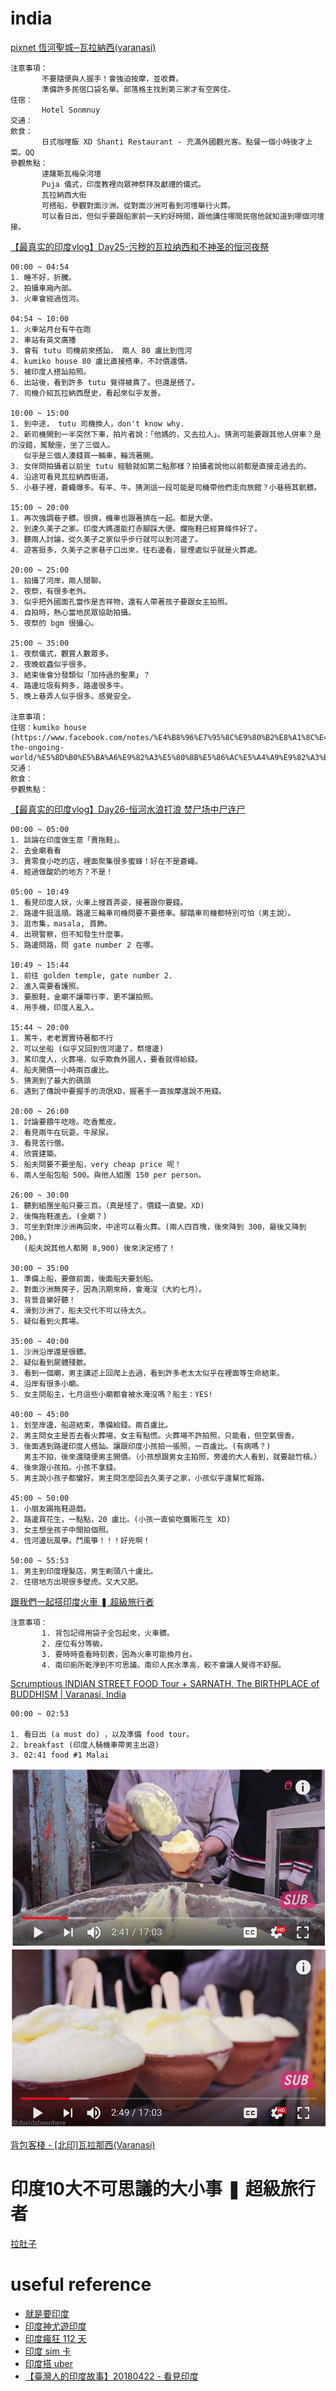 # india

[pixnet 恆河聖城─瓦拉納西(varanasi)](http://m250275a.pixnet.net/blog/post/168004971-%5B%E5%8D%B0%E5%BA%A6%E6%97%A5%E8%A8%98%5D-%E6%81%86%E6%B2%B3%E8%81%96%E5%9F%8E%E2%94%80%E7%93%A6%E6%8B%89%E7%B4%8D%E8%A5%BF(varanasi))
    
```
注意事項：
       不要隨便與人握手！會強迫按摩，並收費。
       準備許多民宿口袋名單。部落格主找到第三家才有空房住。
住宿：
       Hotel Sonmnuy
交通：
飲食：
       日式咖哩飯 XD Shanti Restaurant - 充滿外國觀光客。點餐一個小時後才上菜。QQ
參觀焦點：
       達薩斯瓦梅朵河壇
       Puja 儀式，印度教裡向眾神祭拜及獻禮的儀式。
       瓦拉納西大街
       可搭船，參觀對面沙洲。從對面沙洲可看到河壇舉行火葬。
       可以看日出，但似乎要跟船家前一天約好時間，跟他講住哪間民宿他就知道到哪個河壇接。
```

[【最真实的印度vlog】Day25-污秽的瓦拉纳西和不神圣的恒河夜祭](https://www.youtube.com/watch?v=a6TJKXBAlBw)

```
00:00 ~ 04:54
1. 睡不好，折騰。
2. 拍攝車廂內部。
3. 火車會經過恆河。

04:54 ~ 10:00
1. 火車站月台有牛在跑
2. 車站有英文廣播
3. 會有 tutu 司機前來搭訕， 兩人 80 盧比到恆河
4. kumiko house 80 盧比直接搭車，不討價還價。
5. 被印度人搭訕拍照。
6. 出站後，看到許多 tutu 覺得被貴了。但還是搭了。
7. 司機介紹瓦拉納西歷史，看起來似乎友善。

10:00 ~ 15:00
1. 到中途， tutu 司機換人，don't know why.
2. 新司機開到一半突然下車，拍片者說：「他媽的，又去拉人」。猜測可能要跟其他人併車？是的沒錯，駕駛座，坐了三個人。
   似乎是三個人湊錢買一輛車，輪流著開。
3. 女伴問拍攝者以前坐 tutu 經驗就如第二點那樣？拍攝者說他以前都是直接走過去的。
4. 沿途可看見瓦拉納西街道。
5. 小巷子裡，蒼蠅爆多。有羊、牛。猜測這一段可能是司機帶他們走向旅館？小巷極其骯髒。

15:00 ~ 20:00
1. 再次強調巷子髒。很擠，機車也跟著擠在一起。都是大便。
2. 到達久美子之家。印度大媽還能打赤腳踩大便。爛拖鞋已經算條件好了。
3. 聽兩人討論，從久美子之家似乎步行就可以到河邊了。
4. 遊客挺多，久美子之家巷子口出來，往右邊看，冒煙處似乎就是火葬處。

20:00 ~ 25:00
1. 拍攝了河岸，兩人閒聊。
2. 夜祭，有很多老外。
3. 似乎把外國面孔當作是吉祥物，還有人帶著孩子要跟女主拍照。
4. 自拍時，熱心當地民眾協助拍攝。
5. 夜祭的 bgm 很攝心。

25:00 ~ 35:00
1. 夜祭儀式，觀賞人數眾多。
2. 夜晚蚊蟲似乎很多。
3. 結束後會分發類似「加持過的聖果」？
4. 路邊垃圾有夠多，路邊很多牛。
5. 晚上巷弄人似乎很多。感覺安全。

注意事項：
住宿：kumiko house (https://www.facebook.com/notes/%E4%B8%96%E7%95%8C%E9%80%B2%E8%A1%8C%E4%B8%AD-the-ongoing-world/%E5%8D%B0%E5%BA%A6%E9%82%A3%E5%80%8B%E5%86%AC%E5%A4%A9%E9%82%A3%E4%BA%9B%E6%B2%92%E6%9C%89%E7%86%B1%E6%B0%B4%E7%9A%84%E5%8D%B0%E5%BA%A6%E6%97%85%E7%A4%BE/1015432245187132/)
交通：
飲食：
參觀焦點：
```

[【最真实的印度vlog】Day26-恒河水浪打浪 焚尸场中尸连尸](https://youtu.be/FgCoJRhckaQ?t=20m)
```
00:00 ~ 05:00
1. 談論在印度做生意「賣拖鞋」。
2. 去金廟看看
3. 賣零食小吃的店，裡面聚集很多蜜蜂！好在不是蒼蠅。
4. 經過做酸奶的地方？不是！

05:00 ~ 10:49
1. 看見印度人妖，火車上搜首弄姿，接著跟你要錢。
2. 路邊牛挺溫順。路邊三輪車司機問要不要搭車。腳踏車司機都特別可怕（男主說）。
3. 逛市集，masala, 首飾。
4. 出現警察，但不知發生什麼事。
5. 路邊問路，問 gate number 2 在哪。

10:49 ~ 15:44
1. 前往 golden temple, gate number 2.
2. 進入需要看護照。
3. 要脫鞋，金廟不讓帶行李，更不讓拍照。
4. 用手機，印度人亂入。

15:44 ~ 20:00
1. 罵牛，老老實實待著都不行
2. 可以坐船 (似乎又回到恆河邊了，祭壇邊)
3. 罵印度人，火葬場，似乎欺負外國人，要看就得給錢。
4. 船夫開價一小時兩百盧比。
5. 猜測到了最大的碼頭
6. 遇到了傳說中要握手的流氓XD，握著手一直按摩還說不用錢。

20:00 ~ 26:00
1. 討論要餵牛吃啥。吃香蕉皮。
2. 看見兩牛在玩耍。牛尿尿。
3. 看見苦行僧。
4. 欣賞建築。
5. 船夫問要不要坐船，very cheap price 呢！
6. 兩人坐船包船 500。與他人組團 150 per person。

26:00 ~ 30:00
1. 聽到組團坐船只要三百。（真是怪了，價錢一直變。XD)
2. 後悔拖鞋進去。(金廟？)
3. 可坐到對岸沙洲再回來，中途可以看火葬。(兩人四百塊，後來降到 300，最後又降到 200。)
   (船夫說其他人都開 8,900) 後來決定搭了！

30:00 ~ 35:00
1. 準備上船，要做前面，後面船夫要划船。
2. 對面沙洲無房子，因為汛期來時，會淹沒（大約七月）。
3. 背景音樂好聽！
4. 滑到沙洲了，船夫交代不可以待太久。
5. 疑似看到火葬場。

35:00 ~ 40:00
1. 沙洲沿岸還是很髒。
2. 疑似看到屍體殘骸。
3. 看到一個廟，男主講述上回爬上去過，看到許多老太太似乎在裡面等生命結束。
4. 沿岸有很多小廟。
5. 女主問船主，七月這些小廟都會被水淹沒嗎？船主：YES!

40:00 ~ 45:00
1. 划至岸邊，船遊結束，準備給錢。兩百盧比。
2. 男主問女主是否去看火葬場，女主有點慌。火葬場不許拍照，只能看，但空氣很香。
3. 後面遇到路邊印度人搭訕。讓跟印度小孩拍一張照，一百盧比。(有病嗎？)
   男主不拍，後來還隨便男主開價。（小孩想跟男女主拍照，旁邊的大人看到，就要敲竹槓。）
4. 後來跟小孩拍。小孩不拿錢。
5. 男主說小孩子都蠻好。男主問怎麼回去久美子之家，小孩似乎還幫忙報路。

45:00 ~ 50:00
1. 小朋友踢拖鞋遊戲。
2. 路邊買花生，一點點，20 盧比。(小孩一直偷吃攤販花生 XD)
3. 女主想坐孩子中間拍個照。
4. 恆河邊玩風箏。鬥風箏！！！好兇啊！

50:00 ~ 55:53
1. 男主到印度理髮店，男生剃頭八十盧比。
2. 住宿地方出現很多壁虎。又大又肥。

```


[跟我們一起搭印度火車 ❚ 超級旅行者](https://www.youtube.com/watch?v=R2960bmc5kE)

```
注意事項：
       1. 背包記得用袋子全包起來，火車髒。
       2. 座位有分等級。
       3. 要時時查看時刻表，因為火車可能換月台。
       4. 南印廁所乾淨到不可思議。南印人民水準高，較不會讓人覺得不舒服。
```

[Scrumptious INDIAN STREET FOOD Tour + SARNATH, The BIRTHPLACE of BUDDHISM | Varanasi, India](https://www.youtube.com/watch?v=Ez0Mh6nfmGc)

```
00:00 ~ 02:53

1. 看日出 (a must do) ，以及準備 food tour。
2. breakfast (印度人騎機車帶男主出遊)
3. 02:41 food #1 Malai
```
![malai-1](malai-1.png)
![malai-2](malai-2.png)



[背包客棧 - [北印]瓦拉那西(Varanasi)](https://www.backpackers.com.tw/forum/showthread.php?t=3962)

# 印度10大不可思議的大小事 ❚ 超級旅行者
[拉肚子](https://youtu.be/yxGm7JG07FU?t=26m33s)


# useful reference
* [就是要印度](https://yaoindia.com/archives/19730)
* [印度神尤遊印度](https://www.facebook.com/yoyoindia2013/?hc_ref=ARTKaJT-3ESw1_JCXefqP6gtDNt5xc9a_yNnx3ZU4x0YQeHnF-7SdjGQsXfu3FZ4RY4&fref=nf)
* [印度瘋狂 112 天](https://www.youtube.com/watch?v=5jADdZEDt4I&list=PLCh_VulSoFzixrEYvtOQcaicojx02Oy-G&t=0s&index=2)
* [印度 sim 卡](https://www.aerobile.com/eshop/tw/%E5%8D%B0%E5%BA%A6-%E5%A4%A9-%E9%AB%98%E9%80%9F%E4%B8%8A%E7%B6%B2%E5%90%83%E5%88%B0%E9%A3%BD-sim%E5%8D%A1-%28a16%29-p-513.html)
* [印度搭 uber](https://www.backpackers.com.tw/forum/showthread.php?t=1940701)
* [【臺灣人的印度故事】20180422 - 看見印度](https://www.youtube.com/watch?v=BygH-rRqFKU&feature=youtu.be)
